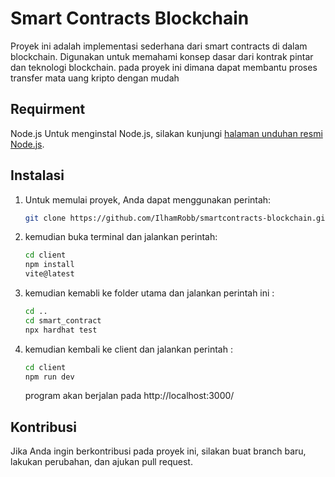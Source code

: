 # Smart Contracts Blockchain

Proyek ini adalah implementasi sederhana dari smart contracts di dalam blockchain. Digunakan untuk memahami konsep dasar dari kontrak pintar dan teknologi blockchain.
pada proyek ini dimana dapat membantu proses transfer mata uang kripto dengan mudah

## Requirment
Node.js
Untuk menginstal Node.js, silakan kunjungi [halaman unduhan resmi Node.js](https://nodejs.org/en/download).

## Instalasi

1. Untuk memulai proyek, Anda dapat menggunakan perintah:

   ```bash
   git clone https://github.com/IlhamRobb/smartcontracts-blockchain.git
   ```

2. kemudian buka terminal dan jalankan perintah:

   ```bash
   cd client
   npm install
   vite@latest
   ```
3. kemudian kemabli ke folder utama dan jalankan perintah ini :

   ```bash
   cd ..
   cd smart_contract
   npx hardhat test
   ```

4. kemudian kembali ke client dan jalankan perintah :
   ```bash
   cd client
   npm run dev
   ```

   program akan berjalan pada http://localhost:3000/

## Kontribusi
Jika Anda ingin berkontribusi pada proyek ini, silakan buat branch baru, lakukan perubahan, dan ajukan pull request.
